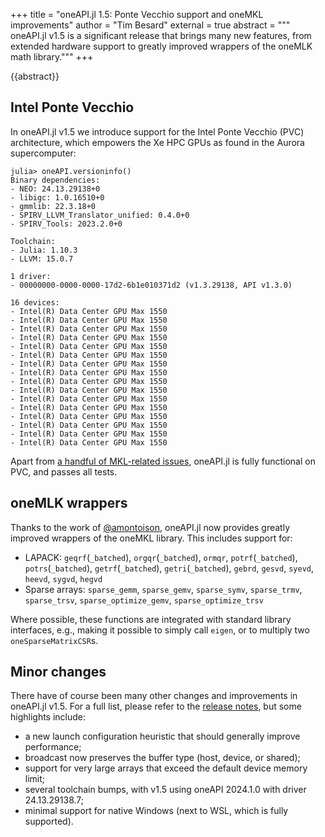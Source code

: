 +++
title = "oneAPI.jl 1.5: Ponte Vecchio support and oneMKL improvements"
author = "Tim Besard"
external = true
abstract = """
  oneAPI.jl v1.5 is a significant release that brings many new features, from extended
  hardware support to greatly improved wrappers of the oneMLK math library."""
+++

{{abstract}}


## Intel Ponte Vecchio

In oneAPI.jl v1.5 we introduce support for the Intel Ponte Vecchio (PVC) architecture,
which empowers the Xe HPC GPUs as found in the Aurora supercomputer:

```julia-repl
julia> oneAPI.versioninfo()
Binary dependencies:
- NEO: 24.13.29138+0
- libigc: 1.0.16510+0
- gmmlib: 22.3.18+0
- SPIRV_LLVM_Translator_unified: 0.4.0+0
- SPIRV_Tools: 2023.2.0+0

Toolchain:
- Julia: 1.10.3
- LLVM: 15.0.7

1 driver:
- 00000000-0000-0000-17d2-6b1e010371d2 (v1.3.29138, API v1.3.0)

16 devices:
- Intel(R) Data Center GPU Max 1550
- Intel(R) Data Center GPU Max 1550
- Intel(R) Data Center GPU Max 1550
- Intel(R) Data Center GPU Max 1550
- Intel(R) Data Center GPU Max 1550
- Intel(R) Data Center GPU Max 1550
- Intel(R) Data Center GPU Max 1550
- Intel(R) Data Center GPU Max 1550
- Intel(R) Data Center GPU Max 1550
- Intel(R) Data Center GPU Max 1550
- Intel(R) Data Center GPU Max 1550
- Intel(R) Data Center GPU Max 1550
- Intel(R) Data Center GPU Max 1550
- Intel(R) Data Center GPU Max 1550
- Intel(R) Data Center GPU Max 1550
- Intel(R) Data Center GPU Max 1550
```

Apart from [a handful of MKL-related
issues](https://github.com/JuliaGPU/oneAPI.jl/issues/428), oneAPI.jl is fully functional on
PVC, and passes all tests.


## oneMLK wrappers

Thanks to the work of [@amontoison](https://github.com/amontoison), oneAPI.jl now provides
greatly improved wrappers of the oneMKL library. This includes support for:

- LAPACK: `geqrf`(`_batched`), `orgqr`(`_batched`), `ormqr`, `potrf`(`_batched`),
          `potrs`(`_batched`), `getrf`(`_batched`), `getri`(`_batched`), `gebrd`, `gesvd`,
          `syevd`, `heevd`, `sygvd`, `hegvd`
- Sparse arrays: `sparse_gemm`, `sparse_gemv`, `sparse_symv`, `sparse_trmv`, `sparse_trsv`,
                 `sparse_optimize_gemv`, `sparse_optimize_trsv`

Where possible, these functions are integrated with standard library interfaces, e.g.,
making it possible to simply call `eigen`, or to multiply two `oneSparseMatrixCSR`s.


## Minor changes

There have of course been many other changes and improvements in oneAPI.jl v1.5. For a full
list, please refer to the [release
notes](https://github.com/JuliaGPU/oneAPI.jl/releases/tag/v1.5.0), but some highlights
include:

- a new launch configuration heuristic that should generally improve performance;
- broadcast now preserves the buffer type (host, device, or shared);
- support for very large arrays that exceed the default device memory limit;
- several toolchain bumps, with v1.5 using oneAPI 2024.1.0 with driver 24.13.29138.7;
- minimal support for native Windows (next to WSL, which is fully supported).
